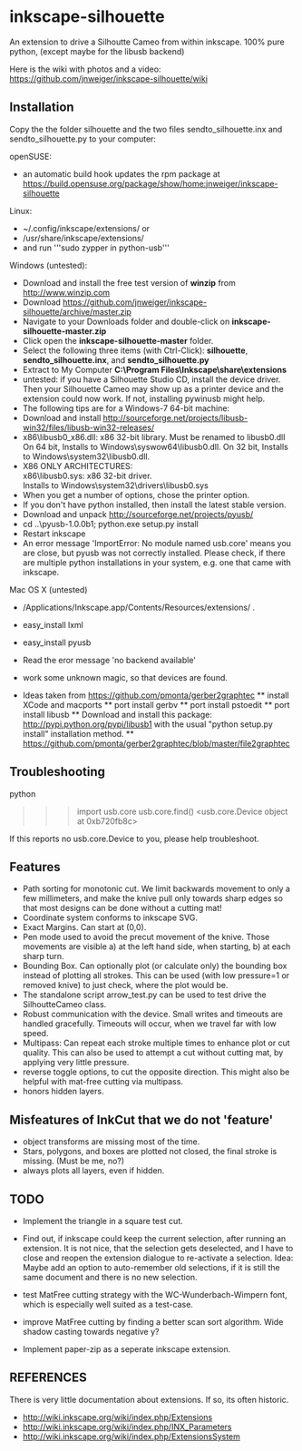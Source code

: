 inkscape-silhouette
===================

An extension to drive a Silhoutte Cameo from within inkscape.
100% pure python, (except maybe for the libusb backend)

Here is the wiki with photos and a video: https://github.com/jnweiger/inkscape-silhouette/wiki

Installation
------------

Copy the the folder silhouette and the two files sendto_silhouette.inx and 
sendto_silhouette.py to your computer:

openSUSE:
* an automatic build hook updates the rpm package at https://build.opensuse.org/package/show/home:jnweiger/inkscape-silhouette


Linux:
*  ~/.config/inkscape/extensions/ or
*  /usr/share/inkscape/extensions/
* and run '''sudo zypper in python-usb'''


Windows (untested): 
* Download and install the free test version of **winzip** from http://www.winzip.com
* Download https://github.com/jnweiger/inkscape-silhouette/archive/master.zip
* Navigate to your Downloads folder and double-click on **inkscape-silhouette-master.zip**
* Click open the **inkscape-silhouette-master** folder.
* Select the following three items (with Ctrl-Click): **silhouette**, **sendto_silhouette.inx**, and **sendto_silhouette.py**
* Extract to My Computer **C:\Program Files\Inkscape\share\extensions**
* untested: if you have a Silhouette Studio CD, install the device driver. Then your Silhouette Cameo may show up as a printer device and the extension could now work. If not, installing pywinusb might help.
* The following tips are for a Windows-7 64-bit machine:
 * Download and install http://sourceforge.net/projects/libusb-win32/files/libusb-win32-releases/ 
 * x86\libusb0_x86.dll: x86 32-bit library. Must be renamed to libusb0.dll <br>
   On 64 bit, Installs to Windows\syswow64\libusb0.dll. 
   On 32 bit, Installs to Windows\system32\libusb0.dll. 
 * X86 ONLY ARCHITECTURES:<br> 
   x86\libusb0.sys: x86 32-bit driver.<br>
   Installs to Windows\system32\drivers\libusb0.sys
 * When you get a number of options, chose the printer option.
* If you don't have python installed, then install the latest stable version. 
* Download and unpack http://sourceforge.net/projects/pyusb/ 
* cd ..\pyusb-1.0.0b1; python.exe setup.py install
* Restart inkscape
* An error message 'ImportError: No module named usb.core' means you are close, but pyusb was not correctly installed. Please check, if there are multiple python installations in your system, e.g. one that came with inkscape.


Mac OS X (untested)
*  /Applications/Inkscape.app/Contents/Resources/extensions/ . 
*  easy_install lxml
*  easy_install pyusb
*  Read the eror message 'no backend available'
*  work some unknown magic, so that devices are found.

* Ideas taken from https://github.com/pmonta/gerber2graphtec
**  install XCode and macports
**  port install gerbv
**  port install pstoedit
**  port install libusb
**  Download and install this package: http://pypi.python.org/pypi/libusb1 with the usual "python setup.py install" installation method.
**  https://github.com/pmonta/gerber2graphtec/blob/master/file2graphtec


Troubleshooting
---------------

 python
 >>> import usb.core
 >>> usb.core.find()
 <usb.core.Device object at 0xb720fb8c>
 >>> 

If this reports no usb.core.Device to you, please help troubleshoot.


Features
--------

* Path sorting for monotonic cut. We limit backwards movement to only a few 
  millimeters, and make the knive pull only towards sharp edges so that most
  designs can be done without a cutting mat!
* Coordinate system conforms to inkscape SVG.
* Exact Margins. Can start at (0,0).
* Pen mode used to avoid the precut movement of the knive.
  Those movements are visible a) at the left hand side, when 
  starting, b) at each sharp turn.
* Bounding Box. Can optionally plot (or calculate only) 
  the bounding box instead of plotting all strokes.
  This can be used (with low pressure=1 or removed knive) to just 
  check, where the plot would be.
* The standalone script arrow_test.py can be used to test drive
  the SilhoutteCameo class.
* Robust communication with the device. Small writes and timeouts are
  handled gracefully. Timeouts will occur, when we travel far with low speed.
* Multipass: Can repeat each stroke multiple times to enhance plot or 
  cut quality. This can also be used to attempt a cut without cutting mat, by
  applying very little pressure.
* reverse toggle options, to cut the opposite direction. This might also be 
  helpful with mat-free cutting via multipass.
* honors hidden layers.

Misfeatures of InkCut that we do not 'feature'
----------------------------------------------

* object transforms are missing most of the time.
* Stars, polygons, and boxes are plotted not closed, the final stroke 
  is missing. (Must be me, no?)
* always plots all layers, even if hidden.

TODO
----

* Implement the triangle in a square test cut.

* Find out, if inkscape could keep the current selection, after running an
  extension.  It is not nice, that the selection gets deselected, and I have
  to close and reopen the extension dialogue to re-activate a selection.
  Idea: Maybe add an option to auto-remember old selections, if it is still
  the same document and there is no new selection.

* test MatFree cutting strategy with the WC-Wunderbach-Wimpern font, which is especially 
  well suited as a test-case.
* improve MatFree cutting by finding a better scan sort algorithm.
  Wide shadow casting towards negative y?

* Implement paper-zip as a seperate inkscape extension. 

REFERENCES
----------

There is very little documentation about extensions. If so, its often historic.
* http://wiki.inkscape.org/wiki/index.php/Extensions
* http://wiki.inkscape.org/wiki/index.php/INX_Parameters
* http://wiki.inkscape.org/wiki/index.php/ExtensionsSystem

